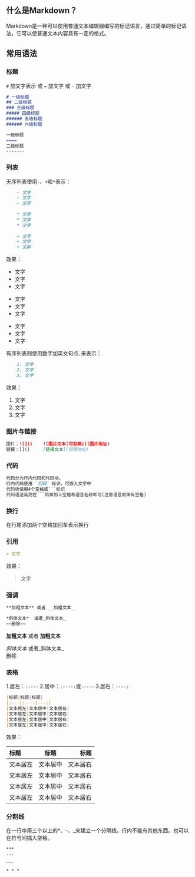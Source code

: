 ## 什么是Markdown？
Markdown是一种可以使用普通文本编辑器编写的标记语言，通过简单的标记语法，它可以使普通文本内容具有一定的格式。
## 常用语法

### 标题
`#` 加文字表示 或 `=` 加文字 或 `-` 加文字
```markdown
# 一级标题  
## 二级标题  
### 三级标题  
##### 四级标题  
###### 五级标题   
###### 六级标题

一级标题 
====
二级标题
-------
```

### 列表
无序列表使用`-`、`+`和`*`表示：
```markdown
    - 文字
    - 文字
    - 文字
    
    * 文字
    * 文字
    * 文字
    
    + 文字
    + 文字
    + 文字   
```

效果：
- 文字  
- 文字  
- 文字  

* 文字  
* 文字  
* 文字  

+ 文字  
+ 文字  
+ 文字   
    
有序列表则使用数字加英文句点`.`来表示：
```markdown
    1. 文字
    2. 文字
    3. 文字
```
效果：
1. 文字
2. 文字
3. 文字

### 图片与链接
```markdown
图片：![]()    ![图片文本(可忽略)](图片地址)
链接：[]()     [链接文本](链接地址)
```
### 代码
```markdown
代码分为行内代码和代码块。
行内代码使用 `代码` 标识，可嵌入文字中
代码块使用4个空格或```标识
代码语法高亮在```后面加上空格和语言名称即可(注意语言前面有空格)
```
### 换行
在行尾添加两个空格加回车表示换行
### 引用
```markdown
> 文字
```
效果：
> 文字

### 强调
```markdown
**加粗文本** 或者 __加粗文本__

*斜体文本*  或者_斜体文本_
~~删除~~
```
**加粗文本** 或者 __加粗文本__

*斜体文本*  或者_斜体文本_  
~~删除~~

### 表格
1.居左：`:----`
2.居中：`:----:`或`-----`
3.居右：`----:`
```markdown
|标题|标题|标题|
|:---|:---:|---:|
|文本居左|文本居中|文本居右|
|文本居左|文本居中|文本居右|
|文本居左|文本居中|文本居右|
|文本居左|文本居中|文本居右|
```
效果：

|标题|标题|标题|
|:---|:---:|---:|
|文本居左|文本居中|文本居右|
|文本居左|文本居中|文本居右|
|文本居左|文本居中|文本居右|
|文本居左|文本居中|文本居右|
### 分割线
在一行中用三个以上的*、-、_来建立一个分隔线，行内不能有其他东西。也可以在符号间插入空格。
```markdown
***
---
___

* * *
```
